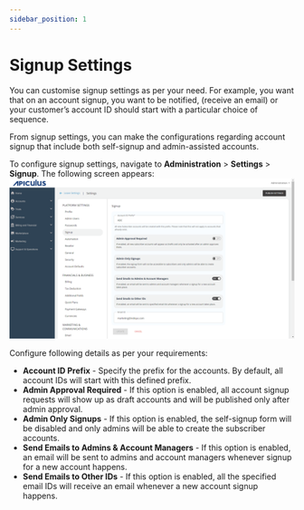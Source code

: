 ```yaml
---
sidebar_position: 1
---
```

# Signup Settings

You can customise signup settings as per your need. For example, you want that on an account signup, you want to be notified, (receive an email) or your customer’s account ID should start with a particular choice of sequence.

From signup settings, you can make the configurations regarding account signup that include both self-signup and admin-assisted accounts.

To configure signup settings, navigate to **Administration** > **Settings** > **Signup**. The following screen appears:
![signup settings](img/signupsettings.png)

Configure following details as per your requirements:
- **Account ID Prefix** - Specify the prefix for the accounts. By default, all account IDs will start with this defined prefix.
- **Admin Approval Required** - If this option is enabled, all account signup requests will show up as draft accounts and will be published only after admin approval.
- **Admin Only Signups** - If this option is enabled, the self-signup form will be disabled and only admins will be able to create the subscriber accounts.
- **Send Emails to Admins & Account Managers** - If this option is enabled, an email will be sent to admins and account managers whenever signup for a new account happens.
- **Send Emails to Other IDs** - If this option is enabled, all the specified email IDs will receive an email whenever a new account signup happens.



